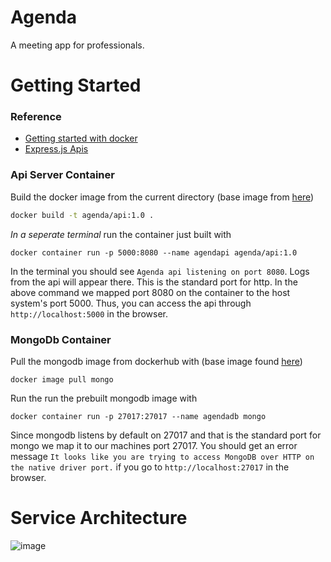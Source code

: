 # Agenda

A meeting app for professionals.

# Getting Started

### Reference

- [Getting started with docker](https://www.youtube.com/watch?v=gAkwW2tuIqE&t=121s)
- [Express.js Apis](https://www.youtube.com/watch?v=-MTSQjw5DrM)

### Api Server Container

Build the docker image from the current directory (base image from [here](https://hub.docker.com/_/node))

```bash
docker build -t agenda/api:1.0 .
```

_In a seperate terminal_ run the container just built with

```
docker container run -p 5000:8080 --name agendapi agenda/api:1.0
```

In the terminal you should see `Agenda api listening on port 8080`. Logs from the api will appear there. This is the standard port for http. In the above command we mapped port 8080 on the container to the host system's port 5000. Thus, you can access the api through `http://localhost:5000` in the browser.

### MongoDb Container

Pull the mongodb image from dockerhub with (base image found [here](https://hub.docker.com/_/mongo))

```
docker image pull mongo
```

Run the run the prebuilt mongodb image with

```
docker container run -p 27017:27017 --name agendadb mongo
```

Since mongodb listens by default on 27017 and that is the standard port for mongo we map it to our machines port 27017. You should get an error message `It looks like you are trying to access MongoDB over HTTP on the native driver port.` if you go to `http://localhost:27017` in the browser.

# Service Architecture
![image](https://user-images.githubusercontent.com/54583311/119286538-d8030d80-bc01-11eb-8ff5-352c680c0ac6.png)

